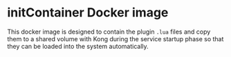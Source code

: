 # initContainer Docker image

This docker image is designed to contain the plugin `.lua` files and copy them to a shared volume with Kong during the service startup phase so that they can be loaded into the system automatically.
